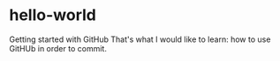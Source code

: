 # hello-world
Getting started with GitHub
That's what I would like to learn: how to use GitHUb in order to commit.
